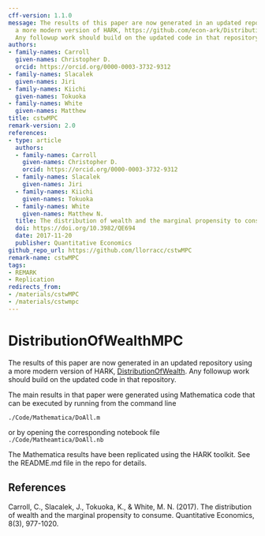 ```yaml
---
cff-version: 1.1.0
message: The results of this paper are now generated in an updated repository using
  a more modern version of HARK, https://github.com/econ-ark/DistributionOfWealthMPC.
  Any followup work should build on the updated code in that repository.
authors:
- family-names: Carroll
  given-names: Christopher D.
  orcid: https://orcid.org/0000-0003-3732-9312
- family-names: Slacalek
  given-names: Jiri
- family-names: Kiichi
  given-names: Tokuoka
- family-names: White
  given-names: Matthew
title: cstwMPC
remark-version: 2.0
references:
- type: article
  authors:
  - family-names: Carroll
    given-names: Christopher D.
    orcid: https://orcid.org/0000-0003-3732-9312
  - family-names: Slacalek
    given-names: Jiri
  - family-names: Kiichi
    given-names: Tokuoka
  - family-names: White
    given-names: Matthew N.
  title: The distribution of wealth and the marginal propensity to consume
  doi: https://doi.org/10.3982/QE694
  date: 2017-11-20
  publisher: Quantitative Economics
github_repo_url: https://github.com/llorracc/cstwMPC
remark-name: cstwMPC
tags:
- REMARK
- Replication
redirects_from:
- /materials/cstwMPC
- /materials/cstwmpc
---
```



# DistributionOfWealthMPC 
The results of this paper are now generated in an updated repository using a more modern version of HARK, [DistributionOfWealth](https://github.com/econ-ark/DistributionOfWealth). Any followup work should build on the updated code in that repository.

The main results in that paper were generated using Mathematica code that can be executed by running from the command line 

`./Code/Mathematica/DoAll.m`

or by opening the corresponding notebook file `./Code/Matheamtica/DoAll.nb`

The Mathematica results have been replicated using the HARK toolkit.  See the README.md file in the repo for details.

## References

Carroll, C., Slacalek, J., Tokuoka, K., & White, M. N. (2017). The distribution of wealth and the marginal propensity to consume. Quantitative Economics, 8(3), 977-1020.

